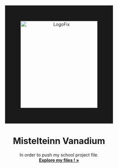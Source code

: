 <br />
<div align="center">
<a><img src="https://i.ibb.co/LYwZCtD/LogoFix.png" alt="LogoFix" border="50" style="width:248px;height:279px; align="center"></a>

<h1 align="center">Mistelteinn Vanadium</h1>

  <p align="center">
    In order to push my school project file.
    <br />
    <a href="https://github.com/XavenaXv/Mistelteinn-Vanadium"><strong>Explore my files ! »</strong></a>
    <br />
  </p>

</div>
